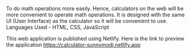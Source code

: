 To do math operations more easily. Hence, calculators on the web will be more convenient to operate math operations. It is designed with the same UI (User Interface) as the calculator so it will be convenient to use. Languages Used - HTML, CSS, JavaScript

This web application is published using Netlify. Here is the link to preview the application https://calculator-sunnymodi.netlify.app
